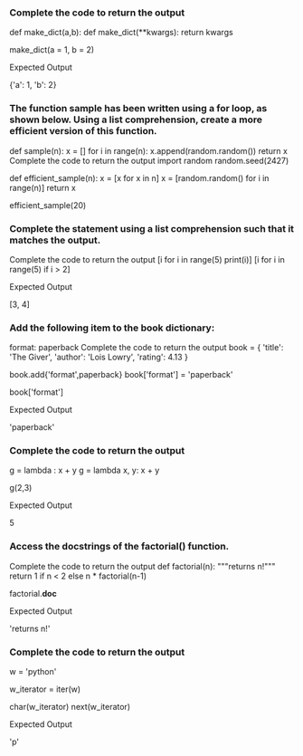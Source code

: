 ### Complete the code to return the output

def make_dict(a,b):
def make_dict(**kwargs):
    return kwargs

make_dict(a = 1, b = 2)

Expected Output

{'a': 1, 'b': 2}


### The function sample has been written using a for loop, as shown below. Using a list comprehension, create a more efficient version of this function.

def sample(n):
    x = []
    for i in range(n):
        x.append(random.random())
    return x
Complete the code to return the output
import random
random.seed(2427)

def efficient_sample(n):
  x = [x for x in n]
  x = [random.random() for i in range(n)]
  return x

efficient_sample(20)


### Complete the statement using a list comprehension such that it matches the output.
Complete the code to return the output
[i for i in range(5) print(i)]
[i for i in range(5) if i > 2]

Expected Output

[3, 4]


### Add the following item to the book dictionary:

format: paperback
Complete the code to return the output
book = {
    'title': 'The Giver',
    'author': 'Lois Lowry',
    'rating': 4.13
}

book.add{'format',paperback}
book['format'] = 'paperback'

book['format']

Expected Output

'paperback'


### Complete the code to return the output
g = lambda : x + y
g = lambda x, y: x + y

g(2,3)

Expected Output

5


### Access the docstrings of the factorial() function.

Complete the code to return the output
def factorial(n):
    """returns n!"""
    return 1 if n < 2 else n * factorial(n-1)

factorial.__doc__

Expected Output

'returns n!'


### Complete the code to return the output
w = 'python'

w_iterator = iter(w)

char(w_iterator)
next(w_iterator)

Expected Output

'p'
